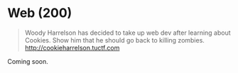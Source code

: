 # Web (200)

>Woody Harrelson has decided to take up web dev after learning about Cookies. Show him that he should go back to killing zombies.
>http://cookieharrelson.tuctf.com

Coming soon.
